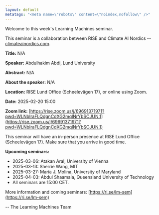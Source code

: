 ```yaml
---
layout: default
metatags: "<meta name=\"robots\" content=\"noindex,nofollow\" />"
---
```

 
Welcome to this week's Learning Machines seminar.

This seminar is a collaboration between RISE and Climate AI Nordics -- [climateainordics.com](https://climateainordics.com/).

**Title:** N/A

**Speaker:** Abdulhakim Abdi, Lund University

**Abstract:** N/A

**About the speaker:** N/A

**Location:** RISE Lund Office (Scheelevägen 17), or online using Zoom.

**Date:** 2025-02-20 15:00

**Zoom link:** [https://rise.zoom.us/j/69691371971?pwd=WLNbIraFLQdgnCdXG2mqlNrYbSCJUN.1](https://rise.zoom.us/j/69691371971?pwd=WLNbIraFLQdgnCdXG2mqlNrYbSCJUN.1)


This seminar will have an in-person presence at RISE Lund Office (Scheelevägen 17). Make sure that you arrive in good time.


**Upcoming seminars:**

* 2025-03-06: Atakan Aral, University of Vienna
* 2025-03-13: Sherrie Wang, MIT
* 2025-03-27: María J. Molina, University of Maryland
* 2025-04-03: Abdul Shaamala, Queensland University of Technology
* All seminars are 15:00 CET.

More information and coming seminars: [https://ri.se/lm-sem](https://ri.se/lm-sem)

-- The Learning Machines Team

